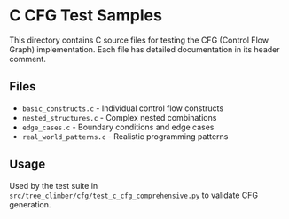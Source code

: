 # C CFG Test Samples

This directory contains C source files for testing the CFG (Control Flow Graph) implementation. Each file has detailed documentation in its header comment.

## Files

- `basic_constructs.c` - Individual control flow constructs
- `nested_structures.c` - Complex nested combinations  
- `edge_cases.c` - Boundary conditions and edge cases
- `real_world_patterns.c` - Realistic programming patterns

## Usage

Used by the test suite in `src/tree_climber/cfg/test_c_cfg_comprehensive.py` to validate CFG generation.
